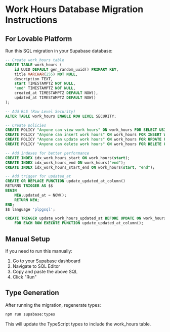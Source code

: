 # Work Hours Database Migration Instructions

## For Lovable Platform

Run this SQL migration in your Supabase database:

```sql
-- Create work_hours table
CREATE TABLE work_hours (
    id UUID DEFAULT gen_random_uuid() PRIMARY KEY,
    title VARCHAR(255) NOT NULL,
    description TEXT,
    start TIMESTAMPTZ NOT NULL,
    "end" TIMESTAMPTZ NOT NULL,
    created_at TIMESTAMPTZ DEFAULT NOW(),
    updated_at TIMESTAMPTZ DEFAULT NOW()
);

-- Add RLS (Row Level Security)
ALTER TABLE work_hours ENABLE ROW LEVEL SECURITY;

-- Create policies
CREATE POLICY "Anyone can view work hours" ON work_hours FOR SELECT USING (true);
CREATE POLICY "Anyone can insert work hours" ON work_hours FOR INSERT WITH CHECK (true);
CREATE POLICY "Anyone can update work hours" ON work_hours FOR UPDATE USING (true);
CREATE POLICY "Anyone can delete work hours" ON work_hours FOR DELETE USING (true);

-- Add indexes for better performance
CREATE INDEX idx_work_hours_start ON work_hours(start);
CREATE INDEX idx_work_hours_end ON work_hours("end");
CREATE INDEX idx_work_hours_start_end ON work_hours(start, "end");

-- Add trigger for updated_at
CREATE OR REPLACE FUNCTION update_updated_at_column()
RETURNS TRIGGER AS $$
BEGIN
    NEW.updated_at = NOW();
    RETURN NEW;
END;
$$ language 'plpgsql';

CREATE TRIGGER update_work_hours_updated_at BEFORE UPDATE ON work_hours
    FOR EACH ROW EXECUTE FUNCTION update_updated_at_column();
```

## Manual Setup

If you need to run this manually:

1. Go to your Supabase dashboard
2. Navigate to SQL Editor
3. Copy and paste the above SQL
4. Click "Run"

## Type Generation

After running the migration, regenerate types:
```bash
npm run supabase:types
```

This will update the TypeScript types to include the work_hours table.
